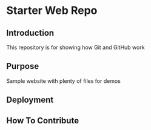 # Starter Web Repo
## Introduction
This repository is for showing how Git and GitHub work


## Purpose

Sample website with plenty of files for demos

## Deployment

## How To Contribute